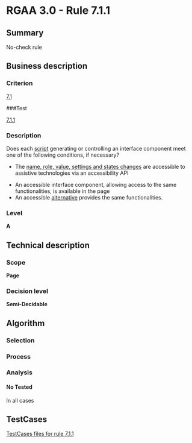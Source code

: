 # RGAA 3.0 -  Rule 7.1.1

## Summary

No-check rule

## Business description

### Criterion

[7.1](http://asqatasun.github.io/RGAA--3.0--EN/RGAA3.0_Criteria_English_version_v1.html#crit-7-1)

###Test

[7.1.1](http://asqatasun.github.io/RGAA--3.0--EN/RGAA3.0_Criteria_English_version_v1.html#test-7-1-1)

### Description
Does each <a href="http://asqatasun.github.io/RGAA--3.0--EN/RGAA3.0_Glossary_English_version_v1.html#mScript">script</a>
    generating or controlling an interface component meet
    one of the following conditions, if necessary?
    <ul><li> The <a href="http://asqatasun.github.io/RGAA--3.0--EN/RGAA3.0_Glossary_English_version_v1.html#mNameRole">name, role, value,
    settings and states changes</a> are accessible to
   assistive technologies via an accessibility API </li>
  <li> An accessible interface
   component, allowing access to the same
   functionalities, is available in the page</li>
  <li> An accessible <a href="http://asqatasun.github.io/RGAA--3.0--EN/RGAA3.0_Glossary_English_version_v1.html#mAltScript">alternative</a>
   provides the same functionalities.</li>
    </ul> 


### Level

**A**

## Technical description

### Scope

**Page**

### Decision level

**Semi-Decidable**

## Algorithm

### Selection

### Process

### Analysis

#### No Tested 

In all cases



##  TestCases 

[TestCases files for rule 7.1.1](https://gitlab.com/asqatasun/Asqatasun/-/tree/master/rules/rules-rgaa3.0/src/test/resources/testcases/rgaa30/Rgaa30Rule070101/) 


